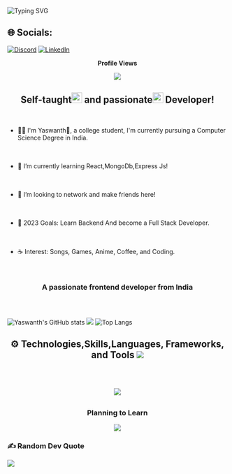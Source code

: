 ![Typing SVG](https://readme-typing-svg.herokuapp.com/?color=1F8A70&size=35&center=true&vCenter=true&width=1000&lines=Hi,+I+am+Yaswanth+Bolisetty;I+am+from+India;I+am+a+Full+Stack+Developer;Welcome+to+My+Profile)

## 🌐 Socials:<br>
[![Discord](https://img.shields.io/badge/Discord-%237289DA.svg?logo=discord&logoColor=white)](https://discord.gg/Destroyer+#2080) [![LinkedIn](https://img.shields.io/badge/LinkedIn-%230077B5.svg?logo=linkedin&logoColor=white)](https://linkedin.com/in/https://www.linkedin.com/in/yaswanthbb/) 

<div align="center"> 
  <p><b>Profile Views</b></p>
  <img src="https://profile-counter.glitch.me/yaswanthbb/count.svg" />
</div>

<h2 align="center"> Self-taught<img src="./assets/animated-flame-01.gif" height="24px"/> and passionate<img src="./assets/animated-flame-01.gif" height="24px"/> Developer! </h2><br>

* 👨‍💻 I'm Yaswanth👋, a college student, I'm currently pursuing a Computer Science Degree in India. <br><br><br>

* 🌳 I’m currently learning React,MongoDb,Express Js! <br><br><br>

* 🐾 I’m looking to network and make friends here! <br><br><br>

* 🌊 2023 Goals: Learn Backend And become a Full Stack Developer. <br><br><br>

* ☕ Interest: Songs, Games, Anime, Coffee, and Coding. <br><br><br>

<h3 align="center">A passionate frontend developer from India</h3>
<h2></h2>
<br>


![Yaswanth's GitHub stats](https://github-readme-stats.yaswanthbb.vercel.app/api?username=yaswanthbb&theme=merko&hide_border=true)
![](https://github-readme-streak-stats.herokuapp.com/?user=yaswanthbb&theme=merko&hide_border=true)
![Top Langs](https://github-readme-stats.yaswanthbb.vercel.app/api/top-langs/?username=yaswanthbb&layout=compact&theme=merko&hide_border=true)

<div align="center">
  <h2> <strong> ⚙️ Technologies,Skills,Languages, Frameworks, and Tools </strong><img src="./assets/borderseparator.gif"/></h2><br>
  <h2></h2>
  <img src="https://skillicons.dev/icons?i=git,github,babel,nodejs,html,css,sass,js,jquery,react,mysql,python,c,vscode,postman,netlify"/> <br>
  <h2></h2>
  <h3> <strong> Planning to Learn </strong></h3>
  <img src="https://skillicons.dev/icons?i=express,angular,redux,mongodb,graphql,vue,nextjs">
</div>


### ✍️ Random Dev Quote
![](https://quotes-github-readme.vercel.app/api?type=horizontal&theme=gruvbox)


